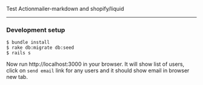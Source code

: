 Test Actionmailer-markdown and shopify/liquid
______________________________________________

### Development setup

    $ bundle install
    $ rake db:migrate db:seed
    $ rails s

Now run http://localhost:3000 in your browser. It will show list of users, click
on `send email` link for any users and it should show email in browser new tab.
